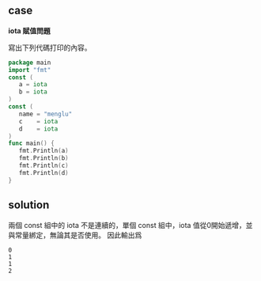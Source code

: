 ## case

**iota 賦值問題**

寫出下列代碼打印的內容。

```go
package main
import "fmt"
const (
   a = iota
   b = iota
)
const (
   name = "menglu"
   c    = iota
   d    = iota
)
func main() {
   fmt.Println(a)
   fmt.Println(b)
   fmt.Println(c)
   fmt.Println(d)
}
```

## solution

兩個 const 組中的 iota 不是連續的，單個 const 組中，iota 值從0開始遞增，並與常量綁定，無論其是否使用。
因此輸出爲
```
0
1
1
2
```
